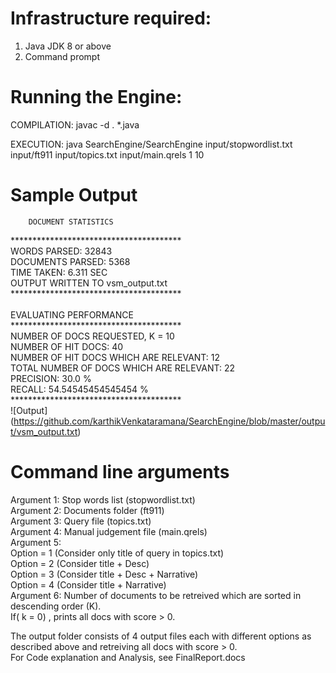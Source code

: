 # Infrastructure required: <br/>
1) Java JDK 8 or above <br/>
2) Command prompt <br/>

# Running the Engine: <br/>
COMPILATION: javac -d . *.java <br/>

EXECUTION: java SearchEngine/SearchEngine input/stopwordlist.txt input/ft911 input/topics.txt input/main.qrels 1 10 <br/>

# Sample Output <br/>
        DOCUMENT STATISTICS
***************************************<br/>
WORDS PARSED: 32843<br/>
DOCUMENTS PARSED: 5368<br/>
TIME TAKEN: 6.311 SEC<br/>
OUTPUT WRITTEN TO vsm_output.txt<br/>
***************************************<br/>
<br/>
        EVALUATING PERFORMANCE<br/>
***************************************<br/>
NUMBER OF DOCS REQUESTED, K = 10<br/>
NUMBER OF HIT DOCS: 40<br/>
NUMBER OF HIT DOCS WHICH ARE RELEVANT: 12<br/>
TOTAL NUMBER OF DOCS WHICH ARE RELEVANT: 22<br/>
PRECISION: 30.0 %<br/>
RECALL: 54.54545454545454 %<br/>
***************************************<br/>
![Output] (https://github.com/karthikVenkataramana/SearchEngine/blob/master/output/vsm_output.txt) <br/>
# Command line arguments <br/>
Argument 1: Stop words list (stopwordlist.txt)<br/>
Argument 2: Documents folder (ft911)<br/>
Argument 3: Query file (topics.txt)<br/>
Argument 4: Manual judgement file (main.qrels)<br/>
Argument 5:<br/>
Option = 1 (Consider only title of query in topics.txt)<br/>
Option = 2 (Consider title + Desc)<br/>
Option = 3 (Consider title + Desc + Narrative)<br/>
Option = 4 (Consider title + Narrative)<br/>
Argument 6: Number of documents to be retreived which are sorted in descending order (K).<br/>
             If( k = 0) , prints all docs with score > 0.<br/>

The output folder consists of 4 output files each with different options as described above and retreiving all docs with score > 0.<br/>
For Code explanation and Analysis, see FinalReport.docs<br/>
